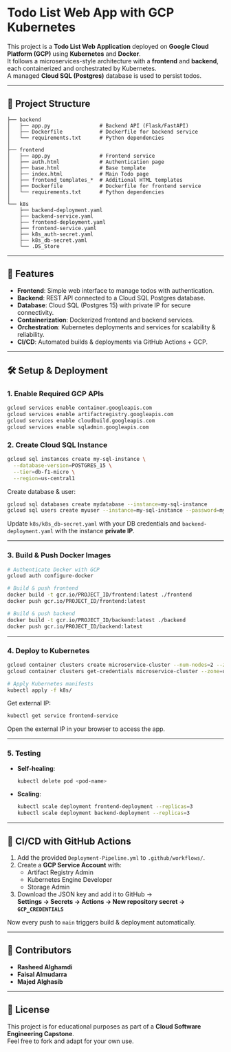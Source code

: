 # Todo List Web App with GCP Kubernetes

This project is a **Todo List Web Application** deployed on **Google Cloud Platform (GCP)** using **Kubernetes** and **Docker**.  
It follows a microservices-style architecture with a **frontend** and **backend**, each containerized and orchestrated by Kubernetes.  
A managed **Cloud SQL (Postgres)** database is used to persist todos.

---

## 📂 Project Structure

```
├── backend
│   ├── app.py                # Backend API (Flask/FastAPI)
│   ├── Dockerfile            # Dockerfile for backend service
│   └── requirements.txt      # Python dependencies
│
├── frontend
│   ├── app.py                # Frontend service
│   ├── auth.html             # Authentication page
│   ├── base.html             # Base template
│   ├── index.html            # Main Todo page
│   ├── frontend_templates_*  # Additional HTML templates
│   ├── Dockerfile            # Dockerfile for frontend service
│   └── requirements.txt      # Python dependencies
│
└── k8s
    ├── backend-deployment.yaml
    ├── backend-service.yaml
    ├── frontend-deployment.yaml
    ├── frontend-service.yaml
    ├── k8s_auth-secret.yaml
    ├── k8s_db-secret.yaml
    └── .DS_Store
```

---

## 🚀 Features
- **Frontend**: Simple web interface to manage todos with authentication.
- **Backend**: REST API connected to a Cloud SQL Postgres database.
- **Database**: Cloud SQL (Postgres 15) with private IP for secure connectivity.
- **Containerization**: Dockerized frontend and backend services.
- **Orchestration**: Kubernetes deployments and services for scalability & reliability.
- **CI/CD**: Automated builds & deployments via GitHub Actions + GCP.

---

## 🛠️ Setup & Deployment

### 1. Enable Required GCP APIs
```bash
gcloud services enable container.googleapis.com
gcloud services enable artifactregistry.googleapis.com
gcloud services enable cloudbuild.googleapis.com
gcloud services enable sqladmin.googleapis.com
```

### 2. Create Cloud SQL Instance
```bash
gcloud sql instances create my-sql-instance \
  --database-version=POSTGRES_15 \
  --tier=db-f1-micro \
  --region=us-central1
```

Create database & user:
```bash
gcloud sql databases create mydatabase --instance=my-sql-instance
gcloud sql users create myuser --instance=my-sql-instance --password=mypassword
```

Update `k8s/k8s_db-secret.yaml` with your DB credentials and `backend-deployment.yaml` with the instance **private IP**.

---

### 3. Build & Push Docker Images
```bash
# Authenticate Docker with GCP
gcloud auth configure-docker

# Build & push frontend
docker build -t gcr.io/PROJECT_ID/frontend:latest ./frontend
docker push gcr.io/PROJECT_ID/frontend:latest

# Build & push backend
docker build -t gcr.io/PROJECT_ID/backend:latest ./backend
docker push gcr.io/PROJECT_ID/backend:latest
```

---

### 4. Deploy to Kubernetes
```bash
gcloud container clusters create microservice-cluster --num-nodes=2 --zone=us-central1-a
gcloud container clusters get-credentials microservice-cluster --zone=us-central1-a

# Apply Kubernetes manifests
kubectl apply -f k8s/
```

Get external IP:
```bash
kubectl get service frontend-service
```
Open the external IP in your browser to access the app.

---

### 5. Testing
- **Self-healing**:  
  ```bash
  kubectl delete pod <pod-name>
  ```
- **Scaling**:  
  ```bash
  kubectl scale deployment frontend-deployment --replicas=3
  kubectl scale deployment backend-deployment --replicas=3
  ```

---

## 🔄 CI/CD with GitHub Actions
1. Add the provided `Deployment-Pipeline.yml` to `.github/workflows/`.
2. Create a **GCP Service Account** with:
   - Artifact Registry Admin  
   - Kubernetes Engine Developer  
   - Storage Admin  
3. Download the JSON key and add it to GitHub →  
   **Settings → Secrets → Actions → New repository secret → `GCP_CREDENTIALS`**

Now every push to `main` triggers build & deployment automatically.

---

## 👥 Contributors
- **Rasheed Alghamdi**  
- **Faisal Almudarra**  
- **Majed Alghasib**

---

## 📜 License
This project is for educational purposes as part of a **Cloud Software Engineering Capstone**.  
Feel free to fork and adapt for your own use.
